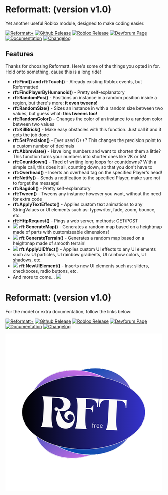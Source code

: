 <h1>Reformatt: (version v1.0)</h1>

Yet another useful Roblox module, designed to make coding easier.

[![Reformatt+](https://img.shields.io/badge/github-reformattplus-6600ff?style=plastic&logo=github)](https://github.com/iamdanygit/reformatt/releases)
[![Github Release](https://img.shields.io/badge/github-release-9999ff?style=plastic&logo=github)](https://github.com/iamdanygit/reformatt/releases)
[![Roblox Release](https://img.shields.io/badge/roblox-release-9999ff?style=plastic&logo=roblox)](https://github.com/iamdanygit/reformatt/releases)
[![Devforum Page](https://img.shields.io/badge/devforum-page-9999ff?style=plastic&logo=roblox)](https://github.com/iamdanygit/reformatt/releases)
[![Documentation](https://img.shields.io/badge/wiki-documentation-6600ff?style=plastic&logo=mdbook)](https://github.com/iamdanygit/reformatt/releases)
[![Changelog](https://img.shields.io/badge/wiki-changelog-6600ff?style=plastic&logo=mdbook)](https://github.com/iamdanygit/reformatt/releases)

## Features
Thanks for choosing Reformatt. Here's some of the things you opted in for. Hold onto something, cause this is a long ride!
* **rft:Find() and rft:Touch()** - Already existing Roblox events, but Reformatted
* **rft:FindPlayerByHumanoid()** - Pretty self-explanatory
* **rft:RandomPos()** - Positions an instance in a random position inside a region, but there's more: **it even tweens!**
* **rft:RandomSize()** - Sizes an instance in with a random size between two values, but guess what: **this tweens too!**
* **rft:RandomColor()** - Changes the color of an instance to a random color between two values
* **rft:KillBrick()** - Make easy obstacles with this function. Just call it and it gets the job done
* **rft:SetPrecision()** - Ever used C++? This changes the precision point to a custom number of decimals
* **rft:Abbreviate()** - Have long numbers and want to shorten them a little? This function turns your numbers into shorter ones like 2K or 5M
* **rft:Countdown()** - Tired of writing long loops for countdowns? With a simple call, this does it all, counting down, so that you don't have to
* **rft:Overhead()** - Inserts an overhead tag on the specified Player's head!
* **rft:Notify()** - Sends a notification to the specified Player, make sure not to forget the message!
* **rft:Ragdoll()** - Pretty self-explanatory
* **rft:Tween()** - Tweens any instance however you want, without the need for extra code
* **rft:ApplyTextEffects()** - Applies custom text animations to any StringValues or UI elements such as: typewriter, fade, zoom, bounce, etc.
* **rft:HttpRequest()** - Pings a web server, methods: GET/POST
* <img src="https://img.shields.io/badge/-plus-6600ff" width="20" /> **rft:GenerateMap()** - Generates a random map based on a heightmap made of parts with customizeable dimensions!
* <img src="https://img.shields.io/badge/-plus-6600ff" width="20" /> **rft:GenerateTerrain()** - Generates a random map based on a heightmap made of smooth terrain!
* <img src="https://img.shields.io/badge/-plus-6600ff" width="20" /> **rft:ApplyUIEffect()** - Applies custom UI effects to any UI elements such as: UI particles, UI rainbow gradients, UI rainbow colors, UI shadows, etc.
* <img src="https://img.shields.io/badge/-plus-6600ff" width="20" /> **rft:NewUIElement()** - Inserts new UI elements such as: sliders, checkboxes, radio buttons, etc.
* And more to come... <img src="https://img.shields.io/badge/-Feedback%2Fsuggestions%20on%20the%20DevForum%20are%20appreciated!-9999ff" width="260" />

<h1>Reformatt: (version v1.0)</h1>

For the model or extra documentation, follow the links below:

[![Reformatt+](https://img.shields.io/badge/github-reformattplus-6600ff?style=plastic&logo=github)](https://github.com/iamdanygit/reformatt/releases)
[![Github Release](https://img.shields.io/badge/github-release-9999ff?style=plastic&logo=github)](https://github.com/iamdanygit/reformatt/releases)
[![Roblox Release](https://img.shields.io/badge/roblox-release-9999ff?style=plastic&logo=roblox)](https://github.com/iamdanygit/reformatt/releases)
[![Devforum Page](https://img.shields.io/badge/devforum-page-9999ff?style=plastic&logo=roblox)](https://github.com/iamdanygit/reformatt/releases)
[![Documentation](https://img.shields.io/badge/wiki-documentation-6600ff?style=plastic&logo=mdbook)](https://github.com/iamdanygit/reformatt/releases)
[![Changelog](https://img.shields.io/badge/wiki-changelog-6600ff?style=plastic&logo=mdbook)](https://github.com/iamdanygit/reformatt/releases)

<img src="gitassets/rftbg.png" width="500" />
